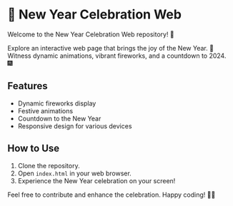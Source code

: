 # 🎉 New Year Celebration Web

Welcome to the New Year Celebration Web repository! 🌟

Explore an interactive web page that brings the joy of the New Year. 🚀 Witness dynamic animations, vibrant fireworks, and a countdown to 2024. 🎆

## Features

- Dynamic fireworks display
- Festive animations
- Countdown to the New Year
- Responsive design for various devices

## How to Use

1. Clone the repository.
2. Open `index.html` in your web browser.
3. Experience the New Year celebration on your screen!

Feel free to contribute and enhance the celebration. Happy coding! 🥳✨
